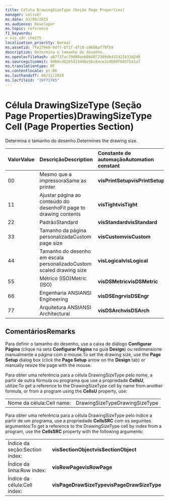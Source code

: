 ```yaml
---
title: Célula DrawingSizeType (Seção Page Properties)
manager: soliver
ms.date: 03/09/2015
ms.audience: Developer
ms.topic: reference
f1_keywords:
- vis_sdr.chm275
localization_priority: Normal
ms.assetid: 7fe270e8-0dff-bf1f-dfc0-c0608af79f59
description: Determina o tamanho do desenho.
ms.openlocfilehash: a87f37ac79d00aeb064072389db432421b33d2d8
ms.sourcegitcommit: 9d60cd82b5413446e5bc8ace2cd689f683fb41a7
ms.translationtype: MT
ms.contentlocale: pt-BR
ms.lasthandoff: 06/11/2018
ms.locfileid: "19771765"
---
```

# <a name="drawingsizetype-cell-page-properties-section"></a><span data-ttu-id="18848-103">Célula DrawingSizeType (Seção Page Properties)</span><span class="sxs-lookup"><span data-stu-id="18848-103">DrawingSizeType Cell (Page Properties Section)</span></span>

<span data-ttu-id="18848-104">Determina o tamanho do desenho.</span><span class="sxs-lookup"><span data-stu-id="18848-104">Determines the drawing size.</span></span>
  
|<span data-ttu-id="18848-105">**Valor**</span><span class="sxs-lookup"><span data-stu-id="18848-105">**Value**</span></span>|<span data-ttu-id="18848-106">**Descrição**</span><span class="sxs-lookup"><span data-stu-id="18848-106">**Description**</span></span>|<span data-ttu-id="18848-107">**Constante de automação**</span><span class="sxs-lookup"><span data-stu-id="18848-107">**Automation constant**</span></span>|
|:-----|:-----|:-----|
|<span data-ttu-id="18848-108">0</span><span class="sxs-lookup"><span data-stu-id="18848-108">0</span></span>  <br/> |<span data-ttu-id="18848-109">Mesmo que a impressora</span><span class="sxs-lookup"><span data-stu-id="18848-109">Same as printer</span></span>  <br/> |<span data-ttu-id="18848-110">**visPrintSetup**</span><span class="sxs-lookup"><span data-stu-id="18848-110">**visPrintSetup**</span></span> <br/> |
|<span data-ttu-id="18848-111">1</span><span class="sxs-lookup"><span data-stu-id="18848-111">1</span></span>  <br/> |<span data-ttu-id="18848-112">Ajustar página ao conteúdo do desenho</span><span class="sxs-lookup"><span data-stu-id="18848-112">Fit page to drawing contents</span></span>  <br/> |<span data-ttu-id="18848-113">**visTight**</span><span class="sxs-lookup"><span data-stu-id="18848-113">**visTight**</span></span> <br/> |
|<span data-ttu-id="18848-114">2</span><span class="sxs-lookup"><span data-stu-id="18848-114">2</span></span>  <br/> |<span data-ttu-id="18848-115">Padrão</span><span class="sxs-lookup"><span data-stu-id="18848-115">Standard</span></span>  <br/> |<span data-ttu-id="18848-116">**visStandard**</span><span class="sxs-lookup"><span data-stu-id="18848-116">**visStandard**</span></span> <br/> |
|<span data-ttu-id="18848-117">3</span><span class="sxs-lookup"><span data-stu-id="18848-117">3</span></span>  <br/> |<span data-ttu-id="18848-118">Tamanho da página personalizada</span><span class="sxs-lookup"><span data-stu-id="18848-118">Custom page size</span></span>  <br/> |<span data-ttu-id="18848-119">**visCustom**</span><span class="sxs-lookup"><span data-stu-id="18848-119">**visCustom**</span></span> <br/> |
|<span data-ttu-id="18848-120">4</span><span class="sxs-lookup"><span data-stu-id="18848-120">4</span></span>  <br/> |<span data-ttu-id="18848-121">Tamanho do desenho em escala personalizado</span><span class="sxs-lookup"><span data-stu-id="18848-121">Custom scaled drawing size</span></span>  <br/> |<span data-ttu-id="18848-122">**visLogical**</span><span class="sxs-lookup"><span data-stu-id="18848-122">**visLogical**</span></span> <br/> |
|<span data-ttu-id="18848-123">5</span><span class="sxs-lookup"><span data-stu-id="18848-123">5</span></span>  <br/> |<span data-ttu-id="18848-124">Métrico (ISO)</span><span class="sxs-lookup"><span data-stu-id="18848-124">Metric (ISO)</span></span>  <br/> |<span data-ttu-id="18848-125">**visDSMetric**</span><span class="sxs-lookup"><span data-stu-id="18848-125">**visDSMetric**</span></span> <br/> |
|<span data-ttu-id="18848-126">6</span><span class="sxs-lookup"><span data-stu-id="18848-126">6</span></span>  <br/> |<span data-ttu-id="18848-127">Engenharia ANSI</span><span class="sxs-lookup"><span data-stu-id="18848-127">ANSI Engineering</span></span>  <br/> |<span data-ttu-id="18848-128">**visDSEngr**</span><span class="sxs-lookup"><span data-stu-id="18848-128">**visDSEngr**</span></span> <br/> |
|<span data-ttu-id="18848-129">7</span><span class="sxs-lookup"><span data-stu-id="18848-129">7</span></span>  <br/> |<span data-ttu-id="18848-130">Arquitetura ANSI</span><span class="sxs-lookup"><span data-stu-id="18848-130">ANSI Architectural</span></span>  <br/> |<span data-ttu-id="18848-131">**visDSArch**</span><span class="sxs-lookup"><span data-stu-id="18848-131">**visDSArch**</span></span> <br/> |
   
## <a name="remarks"></a><span data-ttu-id="18848-132">Comentários</span><span class="sxs-lookup"><span data-stu-id="18848-132">Remarks</span></span>

<span data-ttu-id="18848-133">Para definir o tamanho do desenho, use a caixa de diálogo **Configurar Página** (clique na seta **Configurar Página** na guia **Design**) ou redimensione manualmente a página com o mouse.</span><span class="sxs-lookup"><span data-stu-id="18848-133">To set the drawing size, use the **Page Setup** dialog box (click the **Page Setup** arrow on the **Design** tab) or manually resize the page with the mouse.</span></span> 
  
<span data-ttu-id="18848-134">Para obter uma referência para a célula DrawingSizeType pelo nome, a partir de outra fórmula ou programa que use a propriedade **CellsU**, utilize:</span><span class="sxs-lookup"><span data-stu-id="18848-134">To get a reference to the DrawingSizeType cell by name from another formula, or from a program using the **CellsU** property, use:</span></span> 
  
|||
|:-----|:-----|
|<span data-ttu-id="18848-135">Nome da célula:</span><span class="sxs-lookup"><span data-stu-id="18848-135">Cell name:</span></span>  <br/> |<span data-ttu-id="18848-136">DrawingSizeType</span><span class="sxs-lookup"><span data-stu-id="18848-136">DrawingSizeType</span></span>  <br/> |
   
<span data-ttu-id="18848-137">Para obter uma referência para a célula DrawingSizeType pelo índice a partir de um programa, use a propriedade **CellsSRC** com os seguintes argumentos:</span><span class="sxs-lookup"><span data-stu-id="18848-137">To get a reference to the DrawingSizeType cell by index from a program, use the **CellsSRC** property with the following arguments:</span></span> 
  
|||
|:-----|:-----|
|<span data-ttu-id="18848-138">Índice da seção:</span><span class="sxs-lookup"><span data-stu-id="18848-138">Section index:</span></span>  <br/> |<span data-ttu-id="18848-139">**visSectionObject**</span><span class="sxs-lookup"><span data-stu-id="18848-139">**visSectionObject**</span></span> <br/> |
|<span data-ttu-id="18848-140">Índice da linha:</span><span class="sxs-lookup"><span data-stu-id="18848-140">Row index:</span></span>  <br/> |<span data-ttu-id="18848-141">**visRowPage**</span><span class="sxs-lookup"><span data-stu-id="18848-141">**visRowPage**</span></span> <br/> |
|<span data-ttu-id="18848-142">Índice da célula:</span><span class="sxs-lookup"><span data-stu-id="18848-142">Cell index:</span></span>  <br/> |<span data-ttu-id="18848-143">**visPageDrawSizeType**</span><span class="sxs-lookup"><span data-stu-id="18848-143">**visPageDrawSizeType**</span></span> <br/> |
   

